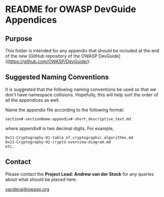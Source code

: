 # README for OWASP DevGuide Appendices

## Purpose

This folder is intended for any appendix that should be included at the end of the new [GitHub repository of the OWASP DevGuide]((https://github.com/OWASP/DevGuide/).

## Suggested Naming Conventions

It is suggested that the following naming conventions be used so that we don't
have namespace collisions. Hopefully, this will help sort the order of all the
appendices as well.

Name the appendix file according to the following format:

    section#-sectionName-appendix#-short_descriptive_text.md

where appendix# is two decimal digits. For example,

    0x11-Cryptography-01-table_of_cryptographic_algorithms.md
    0x11-Cryptography-02-crypto-overview-diagram.md
    etc.

## Contact

Please contact the **Project Lead: Andrew van der Stock** for any queries about what should be placed here. 

[vanderaj@owasp.org](mailto:vanderaj@owasp.org)

